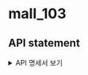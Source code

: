 # mall_103

## API statement

<details>
<summary>API 명세서 보기</summary>

 <!--
<table>
	<tr>
		<th> 기능 </th>
		<th> API url </th>
		<th> method </th>
		<th> request </th>
		<th> response </th>
		<th> 실패 시 response </th>
	</tr>
	<tr>
		<td> 회원가입 </td>
		<td> /api/users </td>
		<td> POST </td>
		<td> {<br>&emsp;"email":"who@where.com",<br>&emsp;"name":"John Doe",<br>&emsp;"password":"abcdef",<br>&emsp;"confirmPW":"abcdef"<br>} </td>
		<td>  </td>
		<td> </td>
	</tr>
	<tr>
		<td> 로그인 </td>
		<td> /api/auth </td>
		<td> POST </td>
		<td>  </td>
		<td>  </td>
		<td>  </td>
	</tr>
	<tr>
		<td> 내 정보 보기 </td>
		<td> /api/users/me </td>
		<td>  </td>
		<td> </td>
		<td> </td>
		<td> </td>
	</tr>
</table> -->
</details>
